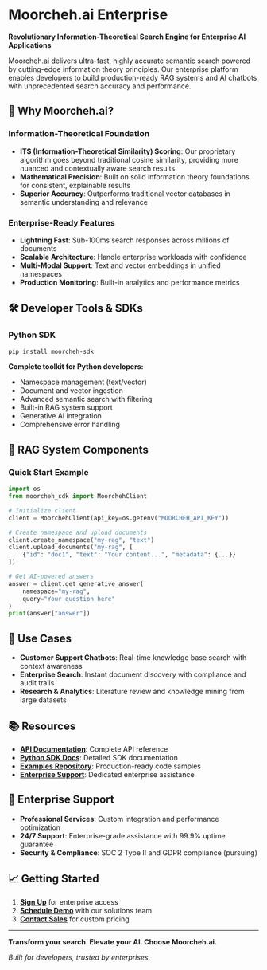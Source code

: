 # Moorcheh.ai Enterprise

**Revolutionary Information-Theoretical Search Engine for Enterprise AI Applications**

Moorcheh.ai delivers ultra-fast, highly accurate semantic search powered by cutting-edge information theory principles. Our enterprise platform enables developers to build production-ready RAG systems and AI chatbots with unprecedented search accuracy and performance.

## 🚀 Why Moorcheh.ai?

### Information-Theoretical Foundation
- **ITS (Information-Theoretical Similarity) Scoring**: Our proprietary algorithm goes beyond traditional cosine similarity, providing more nuanced and contextually aware search results
- **Mathematical Precision**: Built on solid information theory foundations for consistent, explainable results
- **Superior Accuracy**: Outperforms traditional vector databases in semantic understanding and relevance

### Enterprise-Ready Features
- **Lightning Fast**: Sub-100ms search responses across millions of documents
- **Scalable Architecture**: Handle enterprise workloads with confidence
- **Multi-Modal Support**: Text and vector embeddings in unified namespaces
- **Production Monitoring**: Built-in analytics and performance metrics

## 🛠️ Developer Tools & SDKs

### Python SDK
```bash
pip install moorcheh-sdk
```

**Complete toolkit for Python developers:**
- Namespace management (text/vector)
- Document and vector ingestion
- Advanced semantic search with filtering
- Built-in RAG system support
- Generative AI integration
- Comprehensive error handling

## 🤖 RAG System Components

### Quick Start Example
```python
import os
from moorcheh_sdk import MoorchehClient

# Initialize client
client = MoorchehClient(api_key=os.getenv("MOORCHEH_API_KEY"))

# Create namespace and upload documents
client.create_namespace("my-rag", "text")
client.upload_documents("my-rag", [
    {"id": "doc1", "text": "Your content...", "metadata": {...}}
])

# Get AI-powered answers
answer = client.get_generative_answer(
    namespace="my-rag",
    query="Your question here"
)
print(answer["answer"])
```

## 🌟 Use Cases

- **Customer Support Chatbots**: Real-time knowledge base search with context awareness
- **Enterprise Search**: Instant document discovery with compliance and audit trails
- **Research & Analytics**: Literature review and knowledge mining from large datasets

## 📚 Resources

- **[API Documentation](https://console.moorcheh.ai/docs)**: Complete API reference
- **[Python SDK Docs](https://console.moorcheh.ai/docs/python-sdk)**: Detailed SDK documentation
- **[Examples Repository](https://github.com/moorcheh-ai/moorcheh-examples)**: Production-ready code samples
- **[Enterprise Support](mailto:support@moorcheh.ai)**: Dedicated enterprise assistance

## 🤝 Enterprise Support

- **Professional Services**: Custom integration and performance optimization
- **24/7 Support**: Enterprise-grade assistance with 99.9% uptime guarantee
- **Security & Compliance**: SOC 2 Type II and GDPR compliance (pursuing)

## 📈 Getting Started

1. **[Sign Up](https://console.moorcheh.ai/auth)** for enterprise access
2. **[Schedule Demo](https://www.edgeaiinnovations.com/appointments)** with our solutions team
3. **[Contact Sales](mailto:support@moorcheh.ai)** for custom pricing

---

**Transform your search. Elevate your AI. Choose Moorcheh.ai.**

*Built for developers, trusted by enterprises.*
